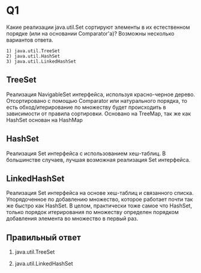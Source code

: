 # Q1
Какие реализации java.util.Set сортируют элементы в их естественном порядке (или на
основании Comparator'а)? Возможны несколько вариантов ответа.

    1) java.util.TreeSet
    2) java.util.HashSet
    3) java.util.LinkedHashSet

## TreeSet
Реализация NavigableSet интерфейса, используя красно-черное дерево. Отсортировано с помощью Comparator или натурального порядка, то есть обход/итерирование по множеству будет происходить в зависимости от правила сортировки. Основано на TreeMap, так же как HashSet основан на HashMap
## HashSet
Реализация Set интерфейса с использованием хеш-таблиц. В большинстве случаев, лучшая возможная реализация Set интерфейса.
## LinkedHashSet
Реализация Set интерфейса на основе хеш-таблиц и связанного списка. 
Упорядоченное по добавлению множество, которое работает почти так же быстро как HashSet. 
В целом, практически тоже самое что HashSet, только порядок итерирования по множеству определен порядком добавления элемента во множество в первый раз.

## Правильный ответ
1) java.util.TreeSet

3) java.util.LinkedHashSet


